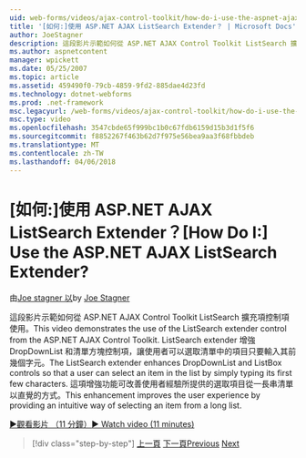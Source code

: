 ```yaml
---
uid: web-forms/videos/ajax-control-toolkit/how-do-i-use-the-aspnet-ajax-listsearch-extender
title: '[如何:]使用 ASP.NET AJAX ListSearch Extender？ | Microsoft Docs'
author: JoeStagner
description: 這段影片示範如何從 ASP.NET AJAX Control Toolkit ListSearch 擴充項控制項使用。 ListSearch extender 增強 DropDownList 和 L...
ms.author: aspnetcontent
manager: wpickett
ms.date: 05/25/2007
ms.topic: article
ms.assetid: 459490f0-79cb-4859-9fd2-885dae4d23fd
ms.technology: dotnet-webforms
ms.prod: .net-framework
msc.legacyurl: /web-forms/videos/ajax-control-toolkit/how-do-i-use-the-aspnet-ajax-listsearch-extender
msc.type: video
ms.openlocfilehash: 3547cbde65f999bc1b0c67fdb6159d15b3d1f5f6
ms.sourcegitcommit: f8852267f463b62d7f975e56bea9aa3f68fbbdeb
ms.translationtype: MT
ms.contentlocale: zh-TW
ms.lasthandoff: 04/06/2018
---
```

<a name="how-do-i-use-the-aspnet-ajax-listsearch-extender"></a><span data-ttu-id="edc94-105">[如何:]使用 ASP.NET AJAX ListSearch Extender？</span><span class="sxs-lookup"><span data-stu-id="edc94-105">[How Do I:] Use the ASP.NET AJAX ListSearch Extender?</span></span>
====================
<span data-ttu-id="edc94-106">由[Joe stagner 以](https://github.com/JoeStagner)</span><span class="sxs-lookup"><span data-stu-id="edc94-106">by [Joe Stagner](https://github.com/JoeStagner)</span></span>

<span data-ttu-id="edc94-107">這段影片示範如何從 ASP.NET AJAX Control Toolkit ListSearch 擴充項控制項使用。</span><span class="sxs-lookup"><span data-stu-id="edc94-107">This video demonstrates the use of the ListSearch extender control from the ASP.NET AJAX Control Toolkit.</span></span> <span data-ttu-id="edc94-108">ListSearch extender 增強 DropDownList 和清單方塊控制項，讓使用者可以選取清單中的項目只要輸入其前幾個字元。</span><span class="sxs-lookup"><span data-stu-id="edc94-108">The ListSearch extender enhances DropDownList and ListBox controls so that a user can select an item in the list by simply typing its first few characters.</span></span> <span data-ttu-id="edc94-109">這項增強功能可改善使用者經驗所提供的選取項目從一長串清單以直覺的方式。</span><span class="sxs-lookup"><span data-stu-id="edc94-109">This enhancement improves the user experience by providing an intuitive way of selecting an item from a long list.</span></span>

[<span data-ttu-id="edc94-110">&#9654;觀看影片 （11 分鐘）</span><span class="sxs-lookup"><span data-stu-id="edc94-110">&#9654; Watch video (11 minutes)</span></span>](https://channel9.msdn.com/Blogs/ASP-NET-Site-Videos/how-do-i-use-the-aspnet-ajax-listsearch-extender)

> [!div class="step-by-step"]
> <span data-ttu-id="edc94-111">[上一頁](how-do-i-use-the-aspnet-ajax-nobot-control.md)
> [下一頁](how-do-i-use-the-pagingbulletedlist-extender-control.md)</span><span class="sxs-lookup"><span data-stu-id="edc94-111">[Previous](how-do-i-use-the-aspnet-ajax-nobot-control.md)
[Next](how-do-i-use-the-pagingbulletedlist-extender-control.md)</span></span>
